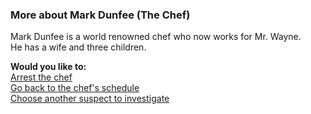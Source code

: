### More about Mark Dunfee (The Chef)
Mark Dunfee is a world renowned chef who now works for Mr. Wayne.  
He has a wife and three children.  

**Would you like to:**  
[Arrest the chef](../suspect-arrests/arrest-the-chef.md)  
[Go back to the chef's schedule](../chef.md)  
[Choose another suspect to investigate](../intro.md)